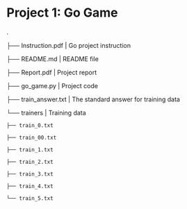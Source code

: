 # Project 1: Go Game

.

├── Instruction.pdf     | Go project instruction

├── README.md           | README file

├── Report.pdf          | Project report

├── go_game.py          | Project code

├── train_answer.txt    | The standard answer for training data 

└── trainers            | Training data

    ├── train_0.txt

    ├── train_00.txt

    ├── train_1.txt

    ├── train_2.txt

    ├── train_3.txt

    ├── train_4.txt

    └── train_5.txt
